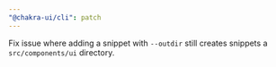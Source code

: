 ```yaml
---
"@chakra-ui/cli": patch
---
```


Fix issue where adding a snippet with `--outdir` still creates snippets a
`src/components/ui` directory.
